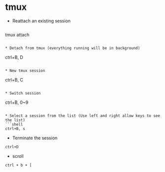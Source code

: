 # tmux

* Reattach an existing session
  ```shell
tmux attach 
  ```

* Detach from tmux (everything running will be in background)
  ```
ctrl+B, D
  ```

* New tmux session
  ```
ctrl+B, C 
  ```

* Switch session
  ```
ctrl+B, 0~9
  ```

* Select a session from the list (Use left and right allow keys to see the list)
  ```shell
ctrl+B, s
  ```

* Terminate the session
```
ctrl+D
```

* scroll
```
ctrl + b + [
```
